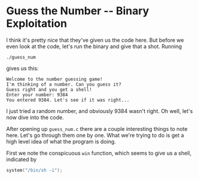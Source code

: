 # Guess the Number -- Binary Exploitation

I think it's pretty nice that they've given us the code here. But before we even look at the code, let's run the binary and give that a shot. Running
```
./guess_num
``` 
gives us this:
```
Welcome to the number guessing game!
I'm thinking of a number. Can you guess it?
Guess right and you get a shell!
Enter your number: 9384 
You entered 9384. Let's see if it was right...
```

I just tried a random number, and obviously 9384 wasn't right. Oh well, let's now dive into the code. 

After opening up `guess_num.c` there are a couple interesting things to note here. Let's go through them one by one. What we're trying to do is get a high level idea of what the program is doing.

First we note the conspicuous `win` function, which seems to give us a shell, indicated by
```c
system("/bin/sh -i");
```

